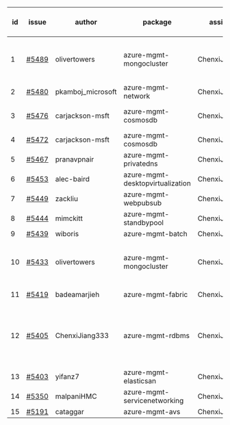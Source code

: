 | id | issue | author | package | assignee | bot advice | created date of issue | target release date | date from target |
| ------ | ------ | ------ | ------ | ------ | ------ | ------ | ------ | :-----: |
| 1 | [#5489](https://github.com/Azure/sdk-release-request/issues/5489) | olivertowers | azure-mgmt-mongocluster | ChenxiJiang333 | duplicated issue  <br> new comment. TypeSpec. | 09-12 | 09-27 |  |
| 2 | [#5480](https://github.com/Azure/sdk-release-request/issues/5480) | pkamboj_microsoft | azure-mgmt-network | ChenxiJiang333 |  | 09-10 | 09-26 |  |
| 3 | [#5476](https://github.com/Azure/sdk-release-request/issues/5476) | carjackson-msft | azure-mgmt-cosmosdb | ChenxiJiang333 | duplicated issue  <br> new issue. | 09-09 | 09-27 |  |
| 4 | [#5472](https://github.com/Azure/sdk-release-request/issues/5472) | carjackson-msft | azure-mgmt-cosmosdb | ChenxiJiang333 | duplicated issue  <br> | 09-09 | 09-23 |  |
| 5 | [#5467](https://github.com/Azure/sdk-release-request/issues/5467) | pranavpnair | azure-mgmt-privatedns | ChenxiJiang333 |  | 09-06 | 09-27 |  |
| 6 | [#5453](https://github.com/Azure/sdk-release-request/issues/5453) | alec-baird | azure-mgmt-desktopvirtualization | ChenxiJiang333 |  | 08-30 | 09-27 |  |
| 7 | [#5449](https://github.com/Azure/sdk-release-request/issues/5449) | zackliu | azure-mgmt-webpubsub | ChenxiJiang333 |  | 08-26 | 09-26 |  |
| 8 | [#5444](https://github.com/Azure/sdk-release-request/issues/5444) | mimckitt | azure-mgmt-standbypool | ChenxiJiang333 | FirstGA. TypeSpec. | 08-22 | 09-27 |  |
| 9 | [#5439](https://github.com/Azure/sdk-release-request/issues/5439) | wiboris | azure-mgmt-batch | ChenxiJiang333 |  | 08-22 | 09-27 |  |
| 10 | [#5433](https://github.com/Azure/sdk-release-request/issues/5433) | olivertowers | azure-mgmt-mongocluster | ChenxiJiang333 | duplicated issue  <br> FirstGA. HoldOn. TypeSpec. | 08-19 | 09-27 |  |
| 11 | [#5419](https://github.com/Azure/sdk-release-request/issues/5419) | badeamarjieh | azure-mgmt-fabric | ChenxiJiang333 | FirstBeta. TypeSpec. | 08-12 | 09-26 |  |
| 12 | [#5405](https://github.com/Azure/sdk-release-request/issues/5405) | ChenxiJiang333 | azure-mgmt-rdbms | ChenxiJiang333 | new version is 0.0.0, please check base branch! | 08-07 | fail to get. |  |
| 13 | [#5403](https://github.com/Azure/sdk-release-request/issues/5403) | yifanz7 | azure-mgmt-elasticsan | ChenxiJiang333 | HoldOn. | 08-07 | 09-27 |  |
| 14 | [#5350](https://github.com/Azure/sdk-release-request/issues/5350) | malpaniHMC | azure-mgmt-servicenetworking | ChenxiJiang333 | HoldOn. | 07-18 | 09-26 |  |
| 15 | [#5191](https://github.com/Azure/sdk-release-request/issues/5191) | cataggar | azure-mgmt-avs | ChenxiJiang333 |  | 05-08 | 09-26 |  |
